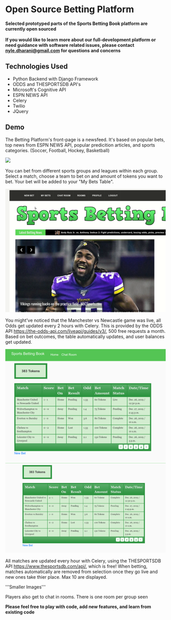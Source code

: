 # Open Source Betting Platform
**Selected prototyped parts of the Sports Betting Book platform are currently open sourced**
<br/>
<br/>
**If you would like to learn more about our full-development platform or need guidance with software related issues, please contact nyle.dharani@gmail.com for questions and concerns**
<br/>
## Technologies Used
- Python Backend with Django Framework
- ODDS and THESPORTSDB API's
- Microsoft's Cognitive API
- ESPN NEWS API
- Celery
- Twilio
- JQuery
## Demo

The Betting Platform's front-page is a newsfeed. It's based on popular bets, top news from ESPN NEWS API, popular predicition articles, and sports categories. (Soccer, Football, Hockey, Basketball) 

![](newsfeed.gif)



You can bet from different sports groups and leagues within each group. Select a match, choose a team to bet on and amount of tokens you want to bet. Your bet will be added to your "My Bets Table". 

![](making_a_bet.gif)

You might've noticed that the Manchester vs Newcastle game was live, all Odds get updated every 2 hours with Celery. This is provided by the ODDS API https://the-odds-api.com/liveapi/guides/v3/, 500 free requests a month. Based on bet outcomes, the table automatically updates, and user balances get updated. 

![](tablelivegame.png)   ![](tablecompleted.png)

All matches are updated every hour with Celery, using the THESPORTSDB API https://www.thesportsdb.com/api/, which is free! When betting, matches automatically are removed from selection once they go live and new ones take thier place. Max 10 are displayed. 

'''Smaller Images'''

Players also get to chat in rooms. There is one room per group seen 


**Please feel free to play with code, add new features, and learn from existing code**


